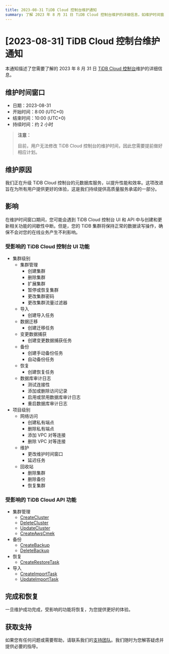 ```yaml
---
title: 2023-08-31 TiDB Cloud 控制台维护通知
summary: 了解 2023 年 8 月 31 日 TiDB Cloud 控制台维护的详细信息，如维护时间窗口、原因和影响。
---
```


# [2023-08-31] TiDB Cloud 控制台维护通知

本通知描述了您需要了解的 2023 年 8 月 31 日 [TiDB Cloud 控制台](https://tidbcloud.com/)维护的详细信息。

## 维护时间窗口

- 日期：2023-08-31
- 开始时间：8:00 (UTC+0)
- 结束时间：10:00 (UTC+0)
- 持续时间：约 2 小时

> **注意：**
>
> 目前，用户无法修改 TiDB Cloud 控制台的维护时间，因此您需要提前做好相应计划。

## 维护原因

我们正在升级 TiDB Cloud 控制台的元数据库服务，以提升性能和效率。这项改进旨在为所有用户提供更好的体验，这是我们持续提供高质量服务承诺的一部分。

## 影响

在维护时间窗口期间，您可能会遇到 TiDB Cloud 控制台 UI 和 API 中与创建和更新相关功能的间歇性中断。但是，您的 TiDB 集群将保持正常的数据读写操作，确保不会对您的在线业务产生不利影响。

### 受影响的 TiDB Cloud 控制台 UI 功能

- 集群级别
    - 集群管理
        - 创建集群
        - 删除集群
        - 扩展集群
        - 暂停或恢复集群
        - 更改集群密码
        - 更改集群流量过滤器
    - 导入
        - 创建导入任务
    - 数据迁移
        - 创建迁移任务
    - 变更数据捕获
        - 创建变更数据捕获任务
    - 备份
        - 创建手动备份任务
        - 自动备份任务
    - 恢复
        - 创建恢复任务
    - 数据库审计日志
        - 测试连接性
        - 添加或删除访问记录
        - 启用或禁用数据库审计日志
        - 重启数据库审计日志
- 项目级别
    - 网络访问
        - 创建私有端点
        - 删除私有端点
        - 添加 VPC 对等连接
        - 删除 VPC 对等连接
    - 维护
        - 更改维护时间窗口
        - 延迟任务
    - 回收站
        - 删除集群
        - 删除备份
        - 恢复集群

### 受影响的 TiDB Cloud API 功能

- 集群管理
    - [CreateCluster](https://docs.pingcap.com/tidbcloud/api/v1beta#tag/Cluster/operation/CreateCluster)
    - [DeleteCluster](https://docs.pingcap.com/tidbcloud/api/v1beta#tag/Cluster/operation/DeleteCluster)
    - [UpdateCluster](https://docs.pingcap.com/tidbcloud/api/v1beta#tag/Cluster/operation/UpdateCluster)
    - [CreateAwsCmek](https://docs.pingcap.com/tidbcloud/api/v1beta#tag/Cluster/operation/CreateAwsCmek)
- 备份
    - [CreateBackup](https://docs.pingcap.com/tidbcloud/api/v1beta#tag/Backup/operation/CreateBackup)
    - [DeleteBackup](https://docs.pingcap.com/tidbcloud/api/v1beta#tag/Backup/operation/DeleteBackup)
- 恢复
    - [CreateRestoreTask](https://docs.pingcap.com/tidbcloud/api/v1beta#tag/Restore/operation/CreateRestoreTask)
- 导入
    - [CreateImportTask](https://docs.pingcap.com/tidbcloud/api/v1beta#tag/Import/operation/CreateImportTask)
    - [UpdateImportTask](https://docs.pingcap.com/tidbcloud/api/v1beta#tag/Import/operation/UpdateImportTask)

## 完成和恢复

一旦维护成功完成，受影响的功能将恢复，为您提供更好的体验。

## 获取支持

如果您有任何问题或需要帮助，请联系我们的[支持团队](/tidb-cloud/tidb-cloud-support.md)。我们随时为您解答疑虑并提供必要的指导。
